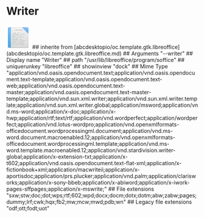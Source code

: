 # Writer
<img src='icons/libreoffice-writer.svg' height='64px' width='64px'>
## inherite from
[abcdesktopio/oc.template.gtk.libreoffice](abcdesktopio/oc.template.gtk.libreoffice.md)
## Arguments
"--writer"
## Display name
"Writer"
## path
"/usr/lib/libreoffice/program/soffice"
## uniquerunkey
"libreoffice"
## showinview
"dock"
## Mime Type
"application/vnd.oasis.opendocument.text;application/vnd.oasis.opendocument.text-template;application/vnd.oasis.opendocument.text-web;application/vnd.oasis.opendocument.text-master;application/vnd.oasis.opendocument.text-master-template;application/vnd.sun.xml.writer;application/vnd.sun.xml.writer.template;application/vnd.sun.xml.writer.global;application/msword;application/vnd.ms-word;application/x-doc;application/x-hwp;application/rtf;text/rtf;application/vnd.wordperfect;application/wordperfect;application/vnd.lotus-wordpro;application/vnd.openxmlformats-officedocument.wordprocessingml.document;application/vnd.ms-word.document.macroenabled.12;application/vnd.openxmlformats-officedocument.wordprocessingml.template;application/vnd.ms-word.template.macroenabled.12;application/vnd.stardivision.writer-global;application/x-extension-txt;application/x-t602;application/vnd.oasis.opendocument.text-flat-xml;application/x-fictionbook+xml;application/macwriteii;application/x-aportisdoc;application/prs.plucker;application/vnd.palm;application/clarisworks;application/x-sony-bbeb;application/x-abiword;application/x-iwork-pages-sffpages;application/x-mswrite;"
## File extensions
"sxw;stw;doc;dot;wps;rtf;602;wpd;docx;docm;dotx;dotm;abw;zabw;pages;dummy;lrf;cwk;hqx;fb2;mw;mcw;mwd;pdb;wn"
## Legacy file extensions
"odf;ott;fodt;uot"
